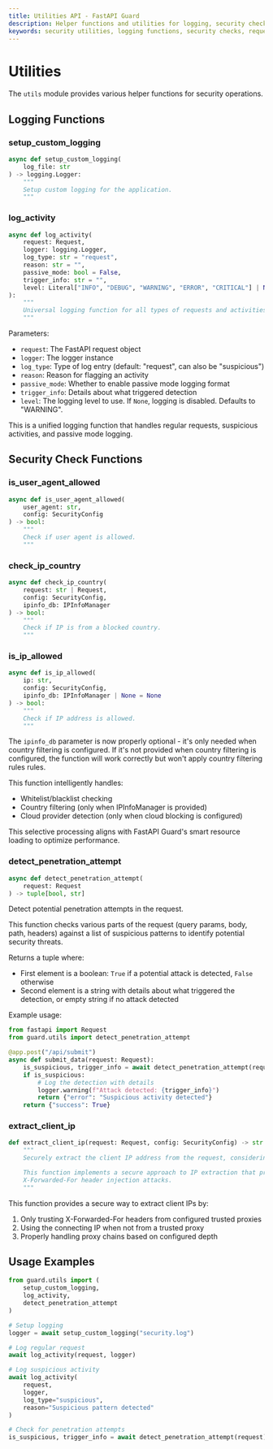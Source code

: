 ```yaml
---
title: Utilities API - FastAPI Guard
description: Helper functions and utilities for logging, security checks, and request handling in FastAPI Guard
keywords: security utilities, logging functions, security checks, request handling
---
```


# Utilities

The `utils` module provides various helper functions for security operations.

## Logging Functions

### setup_custom_logging

```python
async def setup_custom_logging(
    log_file: str
) -> logging.Logger:
    """
    Setup custom logging for the application.
    """
```

### log_activity

```python
async def log_activity(
    request: Request,
    logger: logging.Logger,
    log_type: str = "request",
    reason: str = "",
    passive_mode: bool = False,
    trigger_info: str = "",
    level: Literal["INFO", "DEBUG", "WARNING", "ERROR", "CRITICAL"] | None = "WARNING"
):
    """
    Universal logging function for all types of requests and activities.
    """
```

Parameters:
- `request`: The FastAPI request object
- `logger`: The logger instance
- `log_type`: Type of log entry (default: "request", can also be "suspicious")
- `reason`: Reason for flagging an activity
- `passive_mode`: Whether to enable passive mode logging format
- `trigger_info`: Details about what triggered detection
- `level`: The logging level to use. If `None`, logging is disabled. Defaults to "WARNING".

This is a unified logging function that handles regular requests, suspicious activities, and passive mode logging.

## Security Check Functions

### is_user_agent_allowed

```python
async def is_user_agent_allowed(
    user_agent: str,
    config: SecurityConfig
) -> bool:
    """
    Check if user agent is allowed.
    """
```

### check_ip_country

```python
async def check_ip_country(
    request: str | Request,
    config: SecurityConfig,
    ipinfo_db: IPInfoManager
) -> bool:
    """
    Check if IP is from a blocked country.
    """
```

### is_ip_allowed

```python
async def is_ip_allowed(
    ip: str,
    config: SecurityConfig,
    ipinfo_db: IPInfoManager | None = None
) -> bool:
    """
    Check if IP address is allowed.
    """
```

The `ipinfo_db` parameter is now properly optional - it's only needed when country filtering is configured. If it's not provided when country filtering is configured, the function will work correctly but won't apply country filtering rules rules.

This function intelligently handles:
- Whitelist/blacklist checking
- Country filtering (only when IPInfoManager is provided)
- Cloud provider detection (only when cloud blocking is configured)

This selective processing aligns with FastAPI Guard's smart resource loading to optimize performance.

### detect_penetration_attempt

```python
async def detect_penetration_attempt(
    request: Request
) -> tuple[bool, str]
```

Detect potential penetration attempts in the request.

This function checks various parts of the request (query params, body, path, headers) against a list of suspicious patterns to identify potential security threats.

Returns a tuple where:
- First element is a boolean: `True` if a potential attack is detected, `False` otherwise
- Second element is a string with details about what triggered the detection, or empty string if no attack detected

Example usage:

```python
from fastapi import Request
from guard.utils import detect_penetration_attempt

@app.post("/api/submit")
async def submit_data(request: Request):
    is_suspicious, trigger_info = await detect_penetration_attempt(request)
    if is_suspicious:
        # Log the detection with details
        logger.warning(f"Attack detected: {trigger_info}")
        return {"error": "Suspicious activity detected"}
    return {"success": True}
```

### extract_client_ip

```python
def extract_client_ip(request: Request, config: SecurityConfig) -> str:
    """
    Securely extract the client IP address from the request, considering trusted proxies.

    This function implements a secure approach to IP extraction that protects against
    X-Forwarded-For header injection attacks.
    """
```

This function provides a secure way to extract client IPs by:
1. Only trusting X-Forwarded-For headers from configured trusted proxies
2. Using the connecting IP when not from a trusted proxy
3. Properly handling proxy chains based on configured depth

## Usage Examples

```python
from guard.utils import (
    setup_custom_logging,
    log_activity,
    detect_penetration_attempt
)

# Setup logging
logger = await setup_custom_logging("security.log")

# Log regular request
await log_activity(request, logger)

# Log suspicious activity
await log_activity(
    request,
    logger,
    log_type="suspicious",
    reason="Suspicious pattern detected"
)

# Check for penetration attempts
is_suspicious, trigger_info = await detect_penetration_attempt(request)
```